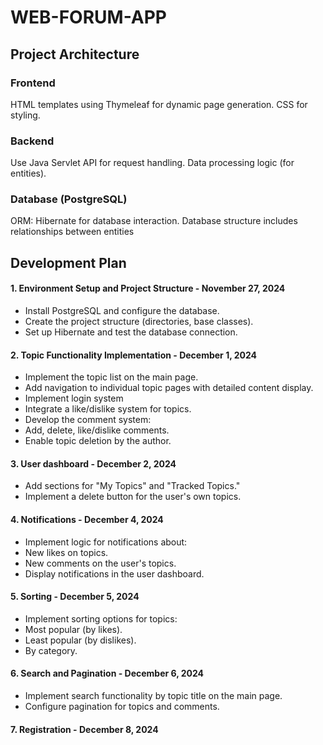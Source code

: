 
# WEB-FORUM-APP
## Project Architecture
### Frontend
HTML templates using Thymeleaf for dynamic page generation.
CSS for styling.
### Backend
Use Java Servlet API for request handling.
Data processing logic (for entities).
### Database (PostgreSQL)
ORM: Hibernate for database interaction.
Database structure includes relationships between entities



## Development Plan
#### 1. Environment Setup and Project Structure - November 27, 2024
   - Install PostgreSQL and configure the database.
   - Create the project structure (directories, base classes).
   - Set up Hibernate and test the database connection. 
#### 2. Topic Functionality Implementation - December 1, 2024
   - Implement the topic list on the main page.
   - Add navigation to individual topic pages with detailed content display.
   - Implement login system
   - Integrate a like/dislike system for topics.
   - Develop the comment system:
   - Add, delete, like/dislike comments.
   - Enable topic deletion by the author.
#### 3. User dashboard - December 2, 2024
   - Add sections for "My Topics" and "Tracked Topics."
   - Implement a delete button for the user's own topics.
#### 4. Notifications - December 4, 2024
   - Implement logic for notifications about:
   - New likes on topics.
   - New comments on the user's topics.
   - Display notifications in the user dashboard.
#### 5. Sorting - December 5, 2024
   - Implement sorting options for topics:
   - Most popular (by likes).
   - Least popular (by dislikes).
   - By category.
#### 6. Search and Pagination - December 6, 2024
   - Implement search functionality by topic title on the main page.
   - Configure pagination for topics and comments.
#### 7. Registration - December 8, 2024